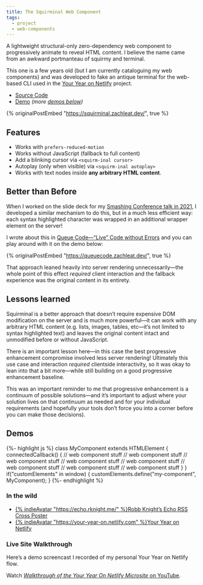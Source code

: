```yaml
---
title: The Squirminal Web Component
tags:
  - project
  - web-components
---
```

A lightweight structural-only zero-dependency web component to progressively animate to reveal HTML content. I believe the name came from an awkward portmanteau of squirmy and terminal.

This one is a few years old (but I am currently cataloguing my web components) and was developed to fake an antique terminal for the web-based CLI used in the [Your Year on Netlify](#live-site-walkthrough) project.

* [Source Code](https://github.com/zachleat/squirminal)
* [Demo](https://squirminal.zachleat.dev/) _(more [demos below](#demos))_

{% originalPostEmbed "https://squirminal.zachleat.dev/", true %}

## Features

* Works with `prefers-reduced-motion`
* Works without JavaScript (fallback to full content)
* Add a blinking cursor via `<squirm-inal cursor>`
* Autoplay (only when visible) via `<squirm-inal autoplay>`
* Works with text nodes inside **any arbitrary HTML content**.

## Better than Before

When I worked on the slide deck for my [Smashing Conference talk in 2021](/web/this-website-is-a-tech-talk/), I developed a similar mechanism to do this, but in a much less efficient way: each syntax highlighted character was wrapped in an additional wrapper element on the server!

I wrote about this in [Queue Code—“Live” Code without Errors](https://www.zachleat.com/web/queue-code/) and you can play around with it on the demo below:

{% originalPostEmbed "https://queuecode.zachleat.dev/", true %}

That approach leaned heavily into server rendering unnecessarily—the whole point of this effect _required_ client interaction and the fallback experience was the original content in its entirety.

## Lessons learned

Squirminal is a better approach that doesn’t require expensive DOM modification on the server and is much more powerful—it can work with any arbitrary HTML content (e.g. lists, images, tables, etc—it’s not limited to syntax highlighted text) and leaves the original content intact and unmodified before or without JavaScript.

There is an important lesson here—in this case the best progressive enhancement compromise involved less server rendering! Ultimately this use case and interaction _required_ clientside interactivity, so it was okay to lean into that a bit more—while still building on a good progressive enhancement baseline.

This was an important reminder to me that progressive enhancement is a continuum of possible solutions—and it’s important to adjust where your solution lives on that continuum as needed and for your individual requirements (and hopefully your tools don’t force you into a corner before you can make those decisions).

## Demos

<script type="module" src="/static/squirminal.js"></script>
<style>pre { margin: 0; }</style>
<div><squirm-inal autoplay speed=".6" dimensions>
{%- highlight js %}
class MyComponent extends HTMLElement {
	connectedCallback() {
		// web component stuff
		// web component stuff
		// web component stuff
		// web component stuff
		// web component stuff
		// web component stuff
		// web component stuff
		// web component stuff
	}
}
if("customElements" in window) {
	customElements.define("my-component", MyComponent);
}
{%- endhighlight %}
</squirm-inal></div>

### In the wild

* [{% indieAvatar "https://echo.rknight.me/" %}Robb Knight’s Echo RSS Cross Poster](https://echo.rknight.me/)
* [{% indieAvatar "https://your-year-on.netlify.com" %}Your Year on Netlify](https://your-year-on.netlify.com)

### Live Site Walkthrough

Here’s a demo screencast I recorded of my personal Your Year on Netlify flow.

<div>
	<youtube-lite-player @slug="3PK0Yq9n5SI" @label="Walkthrough of the Your Year On Netlify Microsite"></youtube-lite-player>
</div>

Watch [_Walkthrough of the Your Year On Netlify Microsite_ on YouTube](https://www.youtube.com/watch?v=3PK0Yq9n5SI).
